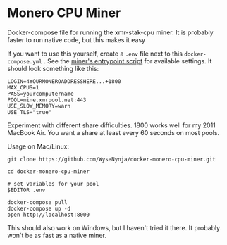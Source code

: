 # Monero CPU Miner

Docker-compose file for running the xmr-stak-cpu miner. It is probably faster to run native code, but this makes it easy

If you want to use this yourself, create a `.env` file next to this `docker-compose.yml` . See the [miner's entrypoint script](https://github.com/WyseNynja/xmr-stak-cpu/blob/master/docker-entrypoint.sh) for available settings. It should look something like this:

    LOGIN=4YOURMONEROADDRESSHERE...+1800
    MAX_CPUS=1
    PASS=yourcomputername
    POOL=mine.xmrpool.net:443
    USE_SLOW_MEMORY=warn
    USE_TLS="true"

Experiment with different share difficulties. 1800 works well for my 2011 MacBook Air. You want a share at least every 60 seconds on most pools.

Usage on Mac/Linux:

    git clone https://github.com/WyseNynja/docker-monero-cpu-miner.git

    cd docker-monero-cpu-miner

    # set variables for your pool
    $EDITOR .env

    docker-compose pull
    docker-compose up -d
    open http://localhost:8000

This should also work on Windows, but I haven't tried it there. It probably won't be as fast as a native miner.
